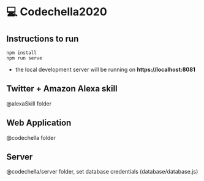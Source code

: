 # 💻 Codechella2020

## Instructions to run
```
npm install
npm run serve
```
* the local development server will be running on **https://localhost:8081**

## Twitter + Amazon Alexa skill
@alexaSkill folder

## Web Application 
@codechella folder

## Server 
@codechella/server folder, set database credentials (database/database.js)
